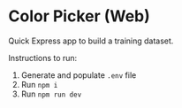 # Color Picker (Web)

Quick Express app to build a training dataset.

Instructions to run:

1. Generate and populate `.env` file
2. Run `npm i`
3. Run `npm run dev`
